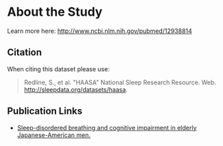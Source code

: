 # About the Study

Learn more here: http://www.ncbi.nlm.nih.gov/pubmed/12938814

## Citation

When citing this dataset please use:

> Redline, S., et al. "HAASA" National Sleep Research Resource. Web. http://sleepdata.org/datasets/haasa.

## Publication Links

- [Sleep-disordered breathing and cognitive impairment in elderly Japanese-American men.](http://www.ncbi.nlm.nih.gov/pubmed/12938814)
